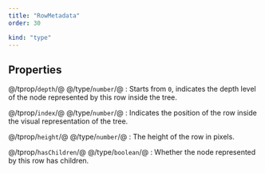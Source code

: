 ```yaml
---
title: "RowMetadata"
order: 30

kind: "type"
---
```



## Properties

@/tprop/`depth`/@ @/type/`number`/@
: Starts from `0`, indicates the depth level of the node represented by this row inside the tree.

@/tprop/`index`/@ @/type/`number`/@
: Indicates the position of the row inside the visual representation of the tree.

@/tprop/`height`/@ @/type/`number`/@
: The height of the row in pixels.

@/tprop/`hasChildren`/@ @/type/`boolean`/@
: Whether the node represented by this row has children.
